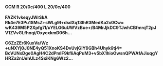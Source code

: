 #### GCM R 20/0c/400 L 20/0c/400
**FAZK1vkeqyJWrSkA**<br/>**Rk4e7E3Pu1SMsZ+sWLg9l+dsdXq13lhR3MedKa2x0Cw=**<br/>**wK439M5P2Xpfg7I/uYELG6uUWVzBue+/B4MrJjkDC9TJwhCBfmrqT2pJV1ZVvGLfhnqi/OxycxkmD06h...**<br/><br/>
**C6ZzZEr6KuxVa/Wz**<br/>**+uNXYj0J0NE4yQ51XnoKS4DvUvjGlY9GBh4Uhyk6tj4=**<br/>**BcVUNxDge0AgH4C2dPmlF9kfliAqPuM3+v5bX1hioOwsnQPWAfAJiuqgYHRZa2nUehULz4SxiKNg6Wz2...**